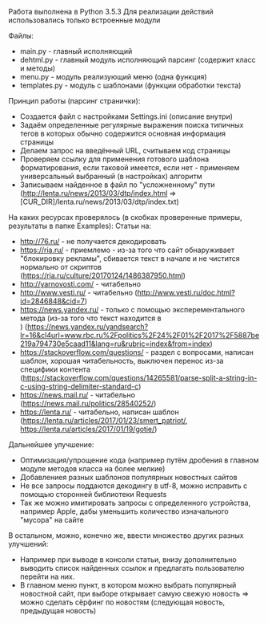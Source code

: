 Работа выполнена в Python 3.5.3
Для реализации действий использовались только встроенные модули

Файлы:
- main.py - главный исполняющий
- dehtml.py - главный модуль исполняющий парсинг (содержит класс и методы)
- menu.py - модуль реализующий меню (одна функция)
- templates.py - модуль с шаблонами (функции обработки текста)

Принцип работы (парсинг странички):
- Создается файл с настройками Settings.ini (описание внутри)
- Задаём определенные регулярные выражения поиска типичных 
  тегов в которых обычно содержится основная информация страницы
- Делаем запрос на введённый URL, считываем код страницы
- Проверяем ссылку для применения готового шаблона форматирования, 
  если таковой имеется, если нет - применяем универсальный 
  выбранный (в настройках) алгоритм
- Записываем найденное в файл по "усложненному" пути 
  (http://lenta.ru/news/2013/03/dtp/index.html => [CUR_DIR]/lenta.ru/news/2013/03/dtp/index.txt)

На каких ресурсах проверялось (в скобках проверенные примеры, результаты в папке Examples):
Статьи на:
  - http://76.ru/ - не получается декодировать
  - https://ria.ru/ - приемлемо - из-за того что сайт обнаруживает "блокировку рекламы", 
					  сбивается текст в начале и не чистится нормально от скриптов (https://ria.ru/culture/20170124/1486387950.html)
  - http://yarnovosti.com/ - читабельно
  - http://www.vesti.ru/ - читабельно (http://www.vesti.ru/doc.html?id=2846848&cid=7)
  - https://news.yandex.ru/ - только с помощью эксперементального метода (из-за того что текст находится в <div>)
   (https://news.yandex.ru/yandsearch?lr=16&cl4url=www.rbc.ru%2Fpolitics%2F24%2F01%2F2017%2F5887be219a794730e5caad11&lang=ru&rubric=index&from=index)
  - https://stackoverflow.com/questions/ - раздел с вопросами, написан шаблон, хорошая читабельность, выключен перенос из-за специфики контента
   (https://stackoverflow.com/questions/14265581/parse-split-a-string-in-c-using-string-delimiter-standard-c)
  - https://news.mail.ru/ - читабельно (https://news.mail.ru/politics/28540252/)
  - https://lenta.ru/ - читабельно, написан шаблон 
   (https://lenta.ru/articles/2017/01/23/smert_patriot/, https://lenta.ru/articles/2017/01/19/gotie/)
  

Дальнейшее улучшение:
- Оптимизация/упрощение кода (например путём дробения в главном модуле методов класса на более мелкие)
- Добавлениея разных шаблонов популярных новостных сайтов
- Не все запросы поддаются декодингу в utf-8, можно исправить с помощью сторонней библиотеки Requests
- Так же можно имитировать запросы с определенного устройства, например Apple, дабы уменьшить количество изначального "мусора" на сайте

В остальном, можно, конечно же, ввести множество других разных улучшений:
- Например при выводе в консоли статьи, внизу дополнительно выводить список найденных ссылок и 
  предлагать пользователю перейти на них.
- В главном меню пункт, в котором можно выбрать популярный новостной сайт, при выборе 
  открывает самую свежую новость => можно сделать сёрфинг по новостям (следующая новость, предыдущая новость)  